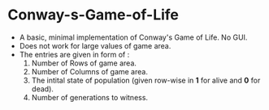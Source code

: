 # Conway-s-Game-of-Life
- A basic, minimal implementation of Conway's Game of Life. No GUI. 
- Does not work for large values of game area.
- The entries are given in form of :
  1. Number of Rows of game area.
  2. Number of Columns of game area.
	3. The intital state of population (given row-wise in **1** for alive and **0** for dead).
	4. Number of generations to witness.
